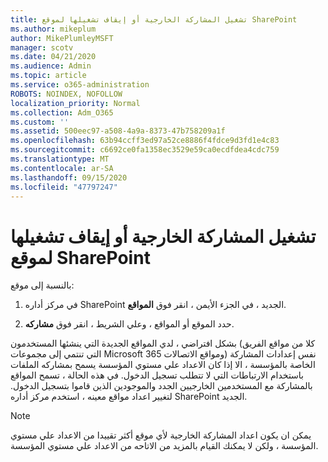 ```yaml
---
title: تشغيل المشاركة الخارجية أو إيقاف تشغيلها لموقع SharePoint
ms.author: mikeplum
author: MikePlumleyMSFT
manager: scotv
ms.date: 04/21/2020
ms.audience: Admin
ms.topic: article
ms.service: o365-administration
ROBOTS: NOINDEX, NOFOLLOW
localization_priority: Normal
ms.collection: Adm_O365
ms.custom: ''
ms.assetid: 500eec97-a508-4a9a-8373-47b758209a1f
ms.openlocfilehash: 63b94ccff3ed97a52ce8886f4fdce9d3fd1e4c83
ms.sourcegitcommit: c6692ce0fa1358ec3529e59ca0ecdfdea4cdc759
ms.translationtype: MT
ms.contentlocale: ar-SA
ms.lasthandoff: 09/15/2020
ms.locfileid: "47797247"
---
```

# <a name="turn-external-sharing-on-or-off-for-a-sharepoint-site"></a>تشغيل المشاركة الخارجية أو إيقاف تشغيلها لموقع SharePoint

بالنسبة إلى موقع:
  
1. في مركز أداره SharePoint الجديد ، في الجزء الأيمن ، انقر فوق **المواقع**.
    
2. حدد الموقع أو المواقع ، وعلي الشريط ، انقر فوق **مشاركه**.
    
بشكل افتراضي ، لدي المواقع الجديدة التي ينشئها المستخدمون (كلا من مواقع الفريق التي تنتمي إلى مجموعات Microsoft 365 ومواقع الاتصالات) نفس إعدادات المشاركة الخاصة بالمؤسسة ، الا إذا كان الاعداد علي مستوي المؤسسة يسمح بمشاركه الملفات باستخدام الارتباطات التي لا تتطلب تسجيل الدخول. في هذه الحالة ، تسمح المواقع بالمشاركة مع المستخدمين الخارجيين الجدد والموجودين الذين قاموا بتسجيل الدخول. لتغيير اعداد مواقع معينه ، استخدم مركز أداره SharePoint الجديد.
  
> [!NOTE]
> يمكن ان يكون اعداد المشاركة الخارجية لأي موقع أكثر تقييدا من الاعداد علي مستوي المؤسسة ، ولكن لا يمكنك القيام بالمزيد من الاتاحه من الاعداد علي مستوي المؤسسة. 
  

